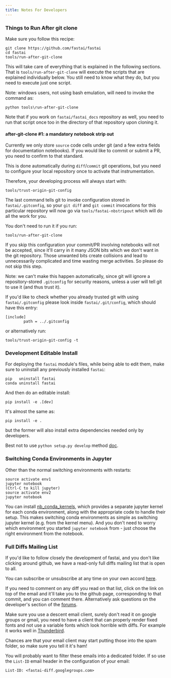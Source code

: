 ```yaml
---
title: Notes For Developers
---
```


### Things to Run After git clone

Make sure you follow this recipe:

    git clone https://github.com/fastai/fastai
    cd fastai
    tools/run-after-git-clone

This will take care of everything that is explained in the following sections. That is `tools/run-after-git-clone` will execute the scripts that are explained individually below. You still need to know what they do, but you need to execute just one script.

Note: windows users, not using bash emulation, will need to invoke the command as:

    python tools\run-after-git-clone

Note that if you work on `fastai/fastai_docs` repository as well, you need to run that script once too in the directory of that repository upon cloning it.


#### after-git-clone #1: a mandatory notebook strip out

Currently we only store `source` code cells under git (and a few extra fields for documentation notebooks). If you would like to commit or submit a PR, you need to confirm to that standard.

This is done automatically during `diff`/`commit` git operations, but you need to configure your local repository once to activate that instrumentation.

Therefore, your developing process will always start with:

    tools/trust-origin-git-config

The last command tells git to invoke configuration stored in `fastai/.gitconfig`, so your `git diff` and `git commit` invocations for this particular repository will now go via `tools/fastai-nbstripout` which will do all the work for you.

You don't need to run it if you run:

    tools/run-after-git-clone

If you skip this configuration your commit/PR involving notebooks will not be accepted, since it'll carry in it many JSON bits which we don't want in the git repository. Those unwanted bits create collisions and lead to unnecessarily complicated and time wasting merge activities. So please do not skip this step.

Note: we can't make this happen automatically, since git will ignore a repository-stored `.gitconfig` for security reasons, unless a user will tell git to use it (and thus trust it).

If you'd like to check whether you already trusted git with using `fastai/.gitconfig` please look inside `fastai/.git/config`, which should have this entry:

    [include]
            path = ../.gitconfig

or alternatively run:

    tools/trust-origin-git-config -t




### Development Editable Install

For deploying the `fastai` module's files, while being able to edit them, make sure to uninstall any previously installed `fastai`:

   ```
   pip   uninstall fastai
   conda uninstall fastai
   ```

And then do an editable install:

   ```
   pip install -e .[dev]
   ```

It's almost the same as:

   ```
   pip install -e .
   ```

but the former will also install extra dependencies needed only by developers.

Best not to use `python setup.py develop` method [doc](https://setuptools.readthedocs.io/en/latest/setuptools.html#develop-deploy-the-project-source-in-development-mode).


### Switching Conda Environments in Jupyter

Other than the normal switching environments with restarts:

   ```
   source activate env1
   jupyter notebook
   (Ctrl-C to kill jupyter)
   source activate env2
   jupyter notebook
   ```

You can install [nb_conda_kernels](https://github.com/Anaconda-Platform/nb_conda_kernels), which provides a separate jupyter kernel for each conda environment, along with the appropriate code to handle their setup. This makes switching conda environments as simple as switching jupyter kernel (e.g. from the kernel menu). And you don't need to worry which environment you started `jupyter notebook` from - just choose the right environment from the notebook.


### Full Diffs Mailing List

If you'd like to follow closely the development of fastai, and you don't like clicking around github, we have a read-only full diffs mailing list that is open to all.

You can subscribe or unsubscribe at any time on your own accord [here](https://groups.google.com/forum/#!forum/fastai-diff).

If you need to comment on any diff you read on that list, click on the link on top of the email and it'll take you to the github page, corresponding to that commit, and you can comment there. Alternatively ask questions on the developer's section of the  [forums](http://forums.fast.ai/c/fastai-dev).

Make sure you use a descent email client, surely don't read it on google groups or gmail, you need to have a client that can properly render fixed fonts and not use a variable fonts which look horrible with diffs. For example it works well in [Thunderbird](https://www.thunderbird.net/).

Chances are that your email client may start putting those into the spam folder, so make sure you tell it it's ham!

You will probably want to filter these emails into a dedicated folder. If so use the `List-ID` email header in the configuration of your email:

```
List-ID: <fastai-diff.googlegroups.com>
```
